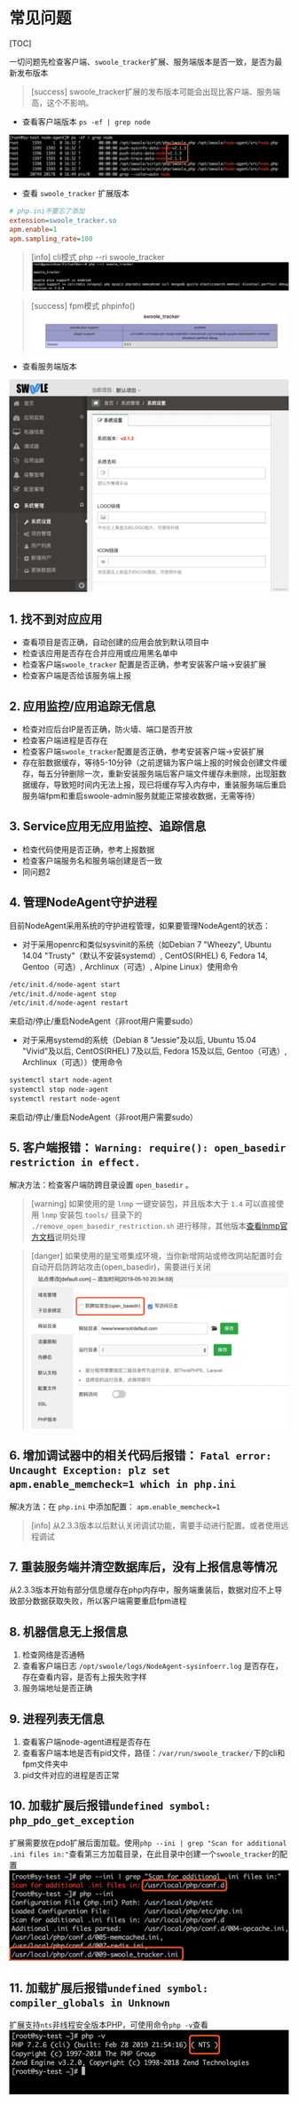 # 常见问题

[TOC]

一切问题先检查客户端、`swoole_tracker`扩展、服务端版本是否一致，是否为最新发布版本

>[success] swoole_tracker扩展的发布版本可能会出现比客户端、服务端高，这个不影响。

* 查看客户端版本 `ps -ef | grep node`

![](images/screenshot_1565061680091.png)

* 查看 `swoole_tracker` 扩展版本

```ini
# php.ini不要忘了添加
extension=swoole_tracker.so
apm.enable=1
apm.sampling_rate=100
```

>[info] cli模式 php --ri swoole_tracker
![](images/screenshot_1566981931425.png)

>[success] fpm模式 phpinfo()
![](images/screenshot_1566981935839.png)

* 查看服务端版本

![](images/screenshot_1565061881319.png)

## 1. 找不到对应应用

* 查看项目是否正确，自动创建的应用会放到默认项目中
* 检查该应用是否存在合并应用或应用黑名单中
* 检查客户端`swoole_tracker` 配置是否正确，参考安装客户端->安装扩展
* 检查客户端是否给该服务端上报

## 2. 应用监控/应用追踪无信息

* 检查对应后台IP是否正确，防火墙、端口是否开放
* 检查客户端进程是否存在
* 检查客户端`swoole_tracker`配置是否正确，参考安装客户端->安装扩展
* 存在脏数据缓存，等待5-10分钟（之前逻辑为客户端上报的时候会创建文件缓存，每五分钟删除一次，重新安装服务端后客户端文件缓存未删除，出现脏数据缓存，导致短时间内无法上报，现已将缓存写入内存中，重装服务端后重启服务端fpm和重启swoole-admin服务就能正常接收数据，无需等待）

## 3. Service应用无应用监控、追踪信息

* 检查代码使用是否正确，参考上报数据
* 检查客户端服务名和服务端创建是否一致
* 同问题2

## 4. 管理NodeAgent守护进程

目前NodeAgent采用系统的守护进程管理，如果要管理NodeAgent的状态：

* 对于采用openrc和类似sysvinit的系统（如Debian 7 "Wheezy", Ubuntu 14.04 "Trusty"（默认不安装systemd）, CentOS(RHEL) 6, Fedora 14, Gentoo（可选）, Archlinux（可选）, Alpine Linux）使用命令

```bash
/etc/init.d/node-agent start
/etc/init.d/node-agent stop
/etc/init.d/node-agent restart
```

来启动/停止/重启NodeAgent（非root用户需要sudo）

* 对于采用systemd的系统（Debian 8 "Jessie"及以后, Ubuntu 15.04 "Vivid"及以后, CentOS(RHEL) 7及以后, Fedora 15及以后, Gentoo（可选）, Archlinux（可选））使用命令

```bash
systemctl start node-agent
systemctl stop node-agent
systemctl restart node-agent
```

来启动/停止/重启NodeAgent（非root用户需要sudo）

## 5. 客户端报错： `Warning: require(): open_basedir restriction in effect.`

解决方法：检查客户端防跨目录设置 `open_basedir` 。

>[warning] 如果使用的是 `lnmp` 一键安装包，并且版本大于 `1.4` 可以直接使用 `lnmp` 安装包 `tools/` 目录下的 `./remove_open_basedir_restriction.sh` 进行移除，其他版本[查看lnmp官方文档](https://lnmp.org/faq/lnmp-vhost-add-howto.html#user.ini)说明处理

>[danger] 如果使用的是宝塔集成环境，当你新增网站或修改网站配置时会自动开启防跨站攻击(open_basedir)，需要进行关闭
![](images/bt-open_basedir.png)

## 6. 增加调试器中的相关代码后报错： `Fatal error: Uncaught Exception: plz set apm.enable_memcheck=1 which in php.ini`

解决方法：在 `php.ini` 中添加配置： `apm.enable_memcheck=1`

>[info] 从2.3.3版本以后默认关闭调试功能，需要手动进行配置。或者使用远程调试

## 7. 重装服务端并清空数据库后，没有上报信息等情况

从2.3.3版本开始有部分信息缓存在php内存中，服务端重装后，数据对应不上导致部分数据获取失败，所以客户端需要重启fpm进程

## 8. 机器信息无上报信息

1. 检查网络是否通畅
2. 查看客户端日志 `/opt/swoole/logs/NodeAgent-sysinfoerr.log` 是否存在，存在查看内容，是否有上报失败字样
3. 服务端地址是否正确

## 9. 进程列表无信息

1. 查看客户端node-agent进程是否存在
2. 查看客户端本地是否有pid文件，路径：`/var/run/swoole_tracker/`下的cli和fpm文件夹中
3. pid文件对应的进程是否正常

## 10. 加载扩展后报错`undefined symbol: php_pdo_get_exception`

扩展需要放在pdo扩展后面加载。使用`php --ini | grep "Scan for additional .ini files in:"`查看第三方加载目录，在此目录中创建一个`swoole_tracker`的配置
![](images/screenshot_1566982079074.png)
## 11. 加载扩展后报错`undefined symbol: compiler_globals in Unknown`

扩展支持`nts`非线程安全版本PHP，可使用命令`php -v`查看
![](images/screenshot_1565662073057.png)